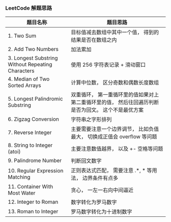 
### LeetCode 解题思路

| 题目名称 | 题目思路 |
| - | - |
| 1. Two Sum | 目标值减去数组中其中一个值， 得到的结果是否在数组之内 |
| 2. Add Two Numbers | 加法累加 |
| 3. Longest Substring Without Repeating Characters | 使用 256 字符表记录 + 滑动窗口 |
| 4. Median of Two Sorted Arrays | 计算中位数， 区分奇数和偶数长度数组 |
| 5. Longest Palindromic Substring | 双重循环， 第一重循环里的值如果对上第二重循环里的值， 然后往回遍历判断是否为回文。 这个不是最优方案 |
| 6. Zigzag Conversion | 字符串之字形排列 |
| 7. Reverse Integer | 主要需要注意一个边界调节， 比如负值最大， 切换成正值会 overflow 等问题 |
| 8. String to Integer (atoi) | 主要注意数值越界， 以及 +- 空格等问题 |
| 9. Palindrome Number | 判断回文数字 |
| 10. Regular Expression Matching | 正则表达式匹配， 需要注意  .*, * 等用法， 边界条件有点多 |
| 11. Container With Most Water | 贪心， 一左一右向中间逼近 |
| 12. Integer to Roman | 数字转化为罗马数字 |
| 13. Roman to Integer | 罗马数字转化为十进制数字 |